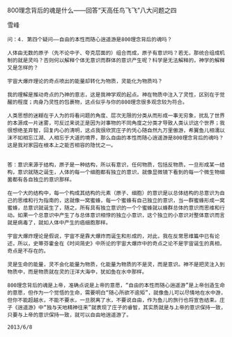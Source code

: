 800理念背后的魂是什么——回答“天高任鸟飞飞”八大问题之四

雪峰


    问：4. 第四个疑问——自由的本性而随心逍遥游是800理念背后的魂吗？

    人体由无数的原子（先不论中子、夸克层面的）组合而成，原子有意识吗？若无，那统合组成机制的就是灵吗？否则何以解释个体无意识而群体的意识产生呢？科学是无法解释的，神学的解释又是怎样的？

    宇宙大爆炸理论的奇点喷出的能量却转化为物质，灵能化为物质吗？

    我的理解是推动奇点的乃神的意志，这是我神学观的起点。神在物质中注入了灵性，区别在于觉醒的程度；肉身乃灵性的包裹物，这点似乎与你的800理念很多观念较为符合。

    人类思想的迷糊在于人为的将看问题的角度、层次无限的分类从而形成一事无穷象，扰乱了世界的本源成一片迷雾，可反过来说正是因为对事物的不同角度之分类才导致人类认识这个世界；我很想绝圣弃智，回复内心的清明，这点我很欣赏庄子的凭心随自然九万里傲游，希翼鱼儿相濡以沫不如相忘江湖、人相忘于大道的境界，那么自由的本性而随心逍遥游是800理念背后的魂吗？这是我对家园在根本上之能否相容的隐忧之一。


    答：意识来源于结构，原子是一种结构，所以有意识，任何物质，包括反物质，一旦形成某一结构，意识就随之诞生，人体的每一个细胞都有独立的意识，就像显微镜下看到的每一个微生物细菌都有各自独立的意识那样。

    在一个大的结构中，每一个构成其结构的元素（原子、细胞）的意识是以总体结构的总意识为自己的思维和行为指南的，这就像一窝蜜蜂，每一个蜜蜂有自己独立的意识，当一群蜜蜂形成一窝蜜蜂，总意识就诞生了，随之，所有具有独立意识的一个个蜜蜂就以蜂群总体的意识而思维和行动。如果一个总意识中产生了与总体意识相悖的独立小意识，这个独立的小意识对整体意识而言就是病毒了，就如人体中产生的癌细胞那样。

    宇宙大爆炸理论是假说，宇宙不是靠大爆炸而诞生和形成的，对此，我在反常思维篇中已有论述，所以，史蒂芬霍金在《时间简史》中所论的宇宙大爆炸中的奇点之论不是宇宙诞生的真相，奇点是不存在的。

    灵是生命的能量，灵不会化能量为物质，化能量为物质的不是灵，而是意识。神不是把灵注入到物质中，而是物质就在灵的汪洋大海中，犹如鱼在水中那样。

    800理念背后的魂是上帝，准确点说是上帝的意愿，“自由的本性而随心逍遥游”是上帝创造生命的意愿，但作为一个觉悟的生命，需要明白“随心所欲不逾矩”，就像鱼儿可以尽情地在水中游，但你不能超越水，不能不要水，一旦脱离了水，不要说自由，作为鱼儿的旅行也将宣告结束。庄子《逍遥游》中“独与天地精神往来”就表现了庄子的睿智，其实质就是与上帝的意识保持一致，只要与上帝的意识保持一致，就可以自由地逍遥游了。

    2013/6/8



